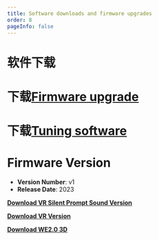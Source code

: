 ```yaml
---
title: Software downloads and firmware upgrades
order: 8
pageInfo: false
---
```

# 软件下载
# 下载[Firmware upgrade](https://likeyou156156.online:9000/lky/tools/MV_Assisant_Tools_2021_V3.0.9T(2023.05.29).exe)
# 下载[Tuning software](https://likeyou156156.online:9000/lky/tools/ACPWorkbench_24bit.exe)

# Firmware Version

- **Version Number**: v1
- **Release Date**: 2023

**[Download VR Silent Prompt Sound Version](https://likeyou156156.online:9000/lky/old_bin/QY_Eiffel_One_VRmute.MVAX)**
<br>

**[Download VR Version](https://likeyou156156.online:9000/lky/old_bin/QY_Eiffel_One_VR.MVAX)**

**[Download WE2.0 3D](https://likeyou156156.online:9000/lky/3D/WE2.0.step)**
